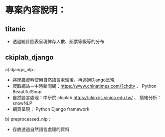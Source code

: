 # 專案內容說明：

## titanic

 * 透過統計圖表呈現倖存人數、船票等級等的分布

## ckiplab_django 

a) django_nlp :

* 將爬蟲資料使用自然語言處理後，再透過Django呈現
* 爬取網站－中時新聞網：https://www.chinatimes.com/?chdtv 、 Python BeautifulSoup
* 自然語言處理：中研院 ckiplab https://ckip.iis.sinica.edu.tw/  、  情緒分析： snowNLP
* 網頁呈現： Python Django framework

b) preprocessed_nlp :

* 存放透過自然語言處理的資料
